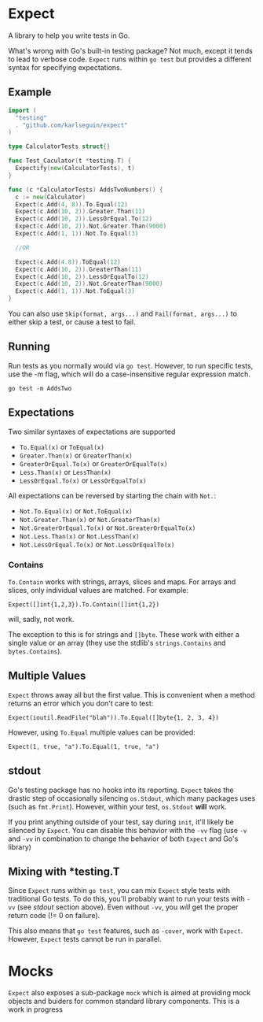 # Expect

A library to help you write tests in Go.

What's wrong with Go's built-in testing package? Not much, except it tends to lead to verbose code. `Expect` runs within `go test` but provides a different syntax for specifying expectations.

## Example

```go
import (
  "testing"
  . "github.com/karlseguin/expect"
)

type CalculatorTests struct{}

func Test_Caculator(t *testing.T) {
  Expectify(new(CalculatorTests), t)
}

func (c *CalculatorTests) AddsTwoNumbers() {
  c := new(Calculator)
  Expect(c.Add(4, 8)).To.Equal(12)
  Expect(c.Add(10, 2)).Greater.Than(11)
  Expect(c.Add(10, 2)).LessOrEqual.To(12)
  Expect(c.Add(10, 2)).Not.Greater.Than(9000)
  Expect(c.Add(1, 1)).Not.To.Equal(3)

  //OR

  Expect(c.Add(4.8)).ToEqual(12)
  Expect(c.Add(10, 2)).GreaterThan(11)
  Expect(c.Add(10, 2)).LessOrEqualTo(12)
  Expect(c.Add(10, 2)).Not.GreaterThan(9000)
  Expect(c.Add(1, 1)).Not.ToEqual(3)
}
```

You can also use `Skip(format, args...)` and `Fail(format, args...)` to either skip a test, or cause a test to fail.

## Running

Run tests as you normally would via `go test`. However, to run specific tests, use the -m flag, which will do a case-insensitive regular expression match.

    go test -m AddsTwo

## Expectations

Two similar syntaxes of expectations are supported

* `To.Equal(x)` or `ToEqual(x)`
* `Greater.Than(x)` or `GreaterThan(x)`
* `GreaterOrEqual.To(x)` or `GreaterOrEqualTo(x)`
* `Less.Than(x)` or `LessThan(x)`
* `LessOrEqual.To(x)` or `LessOrEqualTo(x)`

All expectations can be reversed by starting the chain with `Not.`:

* `Not.To.Equal(x)` or `Not.ToEqual(x)`
* `Not.Greater.Than(x)` or `Not.GreaterThan(x)`
* `Not.GreaterOrEqual.To(x)` or `Not.GreaterOrEqualTo(x)`
* `Not.Less.Than(x)` or `Not.LessThan(x)`
* `Not.LessOrEqual.To(x)` or `Not.LessOrEqualTo(x)`

### Contains

`To.Contain` works with strings, arrays, slices and maps. For arrays and slices, only individual values are matched. For example:

    Expect([]int{1,2,3}).To.Contain([]int{1,2})

will, sadly, not work.

The exception to this is for strings and `[]byte`. These work with either a single value or an array (they use the stdlib's `strings.Contains` and `bytes.Contains`).


## Multiple Values

`Expect` throws away all but the first value. This is convenient when a method returns an error which you don't care to test:

    Expect(ioutil.ReadFile("blah")).To.Equal([]byte{1, 2, 3, 4})

However, using `To.Equal` multiple values can be provided:

    Expect(1, true, "a").To.Equal(1, true, "a")

## stdout

Go's testing package has no hooks into its reporting. `Expect` takes the drastic step of occasionally silencing `os.Stdout`, which many packages uses (such as `fmt.Print`). However, within your test, `os.Stdout` **will** work.

If you print anything outside of your test, say during `init`, it'll likely be silenced by `Expect`. You can disable this behavior with the `-vv` flag (use `-v` and `-vv` in combination to change the behavior of both `Expect` and Go's library)

## Mixing with *testing.T

Since `Expect` runs within `go test`, you can mix `Expect` style tests with traditional Go tests. To do this, you'll probably want to run your tests with `-vv` (see *stdout* section above). Even without `-vv`, you *will* get the proper return code (!= 0 on failure).

This also means that `go test` features, such as `-cover`, work with `Expect`. However, `Expect` tests cannot be run in parallel.

# Mocks

`Expect` also exposes a sub-package `mock` which is aimed at providing mock objects and buiders for common standard library components. This is a work in progress
